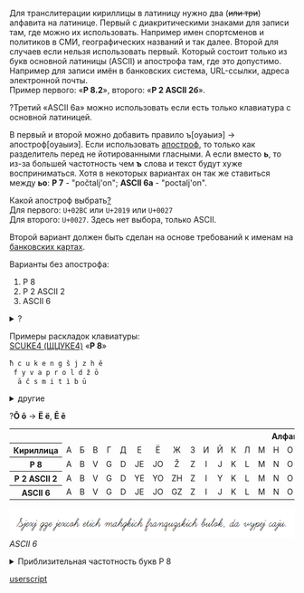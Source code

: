 Для транслитерации кириллицы в латиницу нужно два (~~или три~~) алфавита на латинице. Первый с диакритическими знаками для записи там, где можно их использовать. Например имен спортсменов и политиков в СМИ, географических названий и так далее. Второй для случаев если нельзя использовать первый. Который состоит только из букв основной латиницы (ASCII) и апострофа там, где это допустимо. Например для записи имён в банковских система, URL-ссылки, адреса электронной почты.  
Пример первого: «**Р 8.2**», второго: «**Р 2 ASCII 2б**».

?Третий «ASCII 6а» можно использовать если есть только клавиатура с основной латиницей.

В первый и второй можно добавить правило ъ[оуаыиэ] -> апостроф[оуаыиэ]. Если использовать [апостроф](https://en.wikipedia.org/wiki/Apostrophe#Unicode), то только как разделитель перед не йотированными гласными. А если вместо **ь**, то из-за большей частотность чем **ъ** слова и текст будут хуже восприниматься. Хотя в некоторых вариантах он так же ставиться между **ьо**: **Р 7** - "počtalj'on"; **ASCII 6а** - "poctalj'on".

Какой апостроф выбрать[?](https://tedclancy.wordpress.com/2015/06/03/which-unicode-character-should-represent-the-english-apostrophe-and-why-the-unicode-committee-is-very-wrong/)  
Для первого: `U+02BC` или `U+2019` или `U+0027`  
Для второго: `U+0027`. Здесь нет выбора, только ASCII.

Второй вариант должен быть сделан на основе требований к именам на [банковских картах](https://stackoverflow.com/questions/2004532/credit-card-validation-can-card-name-contain-non-ascii-characters).

Варианты без апострофа:  
1. Р 8  
2. Р 2 ASCII 2  
3. ASCII 6

<details>
  <summary>?</summary>
  
Для любого вида латиницы самые спорны вопросы:
- что использовать для буквы "**й**"
- что использовать для буквы "**х**"
- что использовать для буквы "**щ**"
- что использовать для буквы "**ы**"
- что использовать для буквы "**ь**"
- если используются йотированные гласные, то они  не пишутся в начале слова
- использовать или нет мягкие согласные
- после букв "**ж ч ш щ**" не пишутся "**ь ё ю я**"
- нужно ли использовать апостроф (для **ь** или **ъ**)
  
</details>

Примеры раскладок клавиатуры:  
[SCUKE4 (ЩЦУКЕ4)](https://raw.githubusercontent.com/2k1dmg/c2l/main/files/RuSCUKE4.klc) «**Р 8**»

```
ħ c u k e n g š j z h ě
 f y v a p r o l d ž ō
  ā č s m i t ì b ū
```

<details>
  <summary>другие</summary>
  
[SCUKEN (ЩЦУКЕН)](https://raw.githubusercontent.com/2k1dmg/c2l/main/files/RuSCUKEN.klc) «**Р 2в**»

```
ŝ c u k e n g š y z x ê
 f î v a p r o l d ž ō
  ā č s m i t j b ū
```
 
[SCUKE2 (ЩЦУКЕ2)](https://raw.githubusercontent.com/2k1dmg/c2l/main/files/RuSCUKE2.klc) «**Р 2ва/б**»

```
ŝ c u k e n g š y z h ê
 f î v a p r o l d ž ō
  ā č s m i t j b ū
```

[SCUKE3 (ЩЦУКЕ3)](https://raw.githubusercontent.com/2k1dmg/c2l/main/files/RuSCUKE3.klc) «**Р 2ва/ба**»

```
  ź ŕ ď ś ń ľ ť
ŝ c u k e n g š y z h ê
 f î v a p r o l d ž ō
  ā č s m i t j b ū
```

[ECUKEN (ЭЦУКЕН)](https://raw.githubusercontent.com/2k1dmg/c2l/main/files/RuECUKEN.klc) «**Р 2б**»

```
ê c u k e n g š y z h
 f î v a p r o l d ž ō
  ā č s m i t j b ū
```
  
</details>

?**Ō ō** -> **Ë ë**, **Ē ē**

<table>
   <tbody>
      <tr>
         <th colspan="34">Алфавит</th>
      </tr>
      <tr align=center>
         <th>Кириллица</th>
         <td>А</td>
         <td>Б</td>
         <td>В</td>
         <td>Г</td>
         <td>Д</td>
         <td>Е</td>
         <td>Ё</td>
         <td>Ж</td>
         <td>З</td>
         <td>И</td>
         <td>Й</td>
         <td>К</td>
         <td>Л</td>
         <td>М</td>
         <td>Н</td>
         <td>О</td>
         <td>П</td>
         <td>Р</td>
         <td>С</td>
         <td>Т</td>
         <td>У</td>
         <td>Ф</td>
         <td>Х</td>
         <td>Ц</td>
         <td>Ч</td>
         <td>Ш</td>
         <td>Щ</td>
         <td>Ъ</td>
         <td>Ы</td>
         <td>Ь</td>
         <td>Э</td>
         <td>Ю</td>
         <td>Я</td>
      </tr>
      <tr align=center>
         <th>Р 8</th>
         <td>A</td>
         <td>B</td>
         <td>V</td>
         <td>G</td>
         <td>D</td>
         <td>JE</td>
         <td>JO</td>
         <td>Ž</td>
         <td>Z</td>
         <td>I</td>
         <td>J</td>
         <td>K</td>
         <td>L</td>
         <td>M</td>
         <td>N</td>
         <td>O</td>
         <td>P</td>
         <td>R</td>
         <td>S</td>
         <td>T</td>
         <td>U</td>
         <td>F</td>
         <td>H</td>
         <td>C</td>
         <td>Č</td>
         <td>Š</td>
         <td>Ħ</td>
         <td>-</td>
         <td>Y</td>
         <td>Ì</td>
         <td>E</td>
         <td>JU</td>
         <td>JA</td>
      </tr>
      <tr align=center>
         <th>Р 2 ASCII 2</th>
         <td>A</td>
         <td>B</td>
         <td>V</td>
         <td>G</td>
         <td>D</td>
         <td>YE</td>
         <td>YO</td>
         <td>ZH</td>
         <td>Z</td>
         <td>I</td>
         <td>Y</td>
         <td>K</td>
         <td>L</td>
         <td>M</td>
         <td>N</td>
         <td>O</td>
         <td>P</td>
         <td>R</td>
         <td>S</td>
         <td>T</td>
         <td>U</td>
         <td>F</td>
         <td>KH</td>
         <td>C</td>
         <td>CH</td>
         <td>SH</td>
         <td>SCH</td>
         <td>-</td>
         <td>Y</td>
         <td>-</td>
         <td>E</td>
         <td>YU</td>
         <td>YA</td>
      </tr>
      <tr align=center>
         <th>ASCII 6</th>
         <td>A</td>
         <td>B</td>
         <td>V</td>
         <td>G</td>
         <td>D</td>
         <td>JE</td>
         <td>JO</td>
         <td>GZ</td>
         <td>Z</td>
         <td>I</td>
         <td>J</td>
         <td>K</td>
         <td>L</td>
         <td>M</td>
         <td>N</td>
         <td>O</td>
         <td>P</td>
         <td>R</td>
         <td>S</td>
         <td>T</td>
         <td>U</td>
         <td>F</td>
         <td>CH</td>
         <td>Q</td>
         <td>C</td>
         <td>X</td>
         <td>XC</td>
         <td>-</td>
         <td>Y</td>
         <td>J</td>
         <td>E</td>
         <td>JU</td>
         <td>JA</td>
      </tr>
   <tbody>
<table>

![ASCII 6](files/ascii6.png?raw=true "ASCII 6 / Шрифт: Learning Curve BV")
*ASCII 6*
 
 <details>
  <summary>Приблизительная частотность букв Р 8</summary>

``` 
Буква	Ранг	%
o	1	10.726
a	2	9.168
e	3	8.281
n	4	6.482
t	5	6.422
i	6	6.203
s	7	5.109
l	8	4.487
v	9	4.194
r	10	4.117
k	11	3.651
m	12	3.478
d	13	2.927
p	14	2.895
u	15	2.844
ì	16	2.146
j	17	2.009
ā	18	1.751
č	19	1.712
y	20	1.619
b	21	1.568
z	22	1.539
g	23	1.476
ž	24	1.009
š	25	0.984
h	26	0.800
ō	27	0.648
c	28	0.611
ū	29	0.605
ħ	30	0.353
f	31	0.169
ě	32	0.015
		(306212)
```

</details>
 
[userscript](https://greasyfork.org/scripts/21717)
